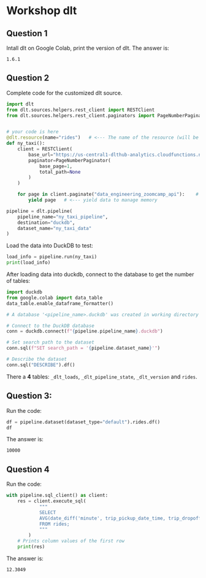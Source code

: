 # Workshop dlt

## Question 1

Intall dlt on Google Colab, print the version of dlt.
The answer is:

```
1.6.1
```

## Question 2

Complete code for the customized dlt source.

```py
import dlt
from dlt.sources.helpers.rest_client import RESTClient
from dlt.sources.helpers.rest_client.paginators import PageNumberPaginator


# your code is here
@dlt.resource(name="rides")   # <--- The name of the resource (will be used as the table name)
def ny_taxi():
    client = RESTClient(
        base_url="https://us-central1-dlthub-analytics.cloudfunctions.net",
        paginator=PageNumberPaginator(
            base_page=1,
            total_path=None
        )
    )

    for page in client.paginate("data_engineering_zoomcamp_api"):    # <--- API endpoint for retrieving taxi ride data
        yield page   # <--- yield data to manage memory

pipeline = dlt.pipeline(
    pipeline_name="ny_taxi_pipeline",
    destination="duckdb",
    dataset_name="ny_taxi_data"
)
```

Load the data into DuckDB to test:

```py
load_info = pipeline.run(ny_taxi)
print(load_info)
```

After loading data into duckdb, connect to the database to get the number of tables:

```py
import duckdb
from google.colab import data_table
data_table.enable_dataframe_formatter()

# A database '<pipeline_name>.duckdb' was created in working directory so just connect to it

# Connect to the DuckDB database
conn = duckdb.connect(f"{pipeline.pipeline_name}.duckdb")

# Set search path to the dataset
conn.sql(f"SET search_path = '{pipeline.dataset_name}'")

# Describe the dataset
conn.sql("DESCRIBE").df()

```

There a **4** tables: `_dlt_loads`, `_dlt_pipeline_state`, `_dlt_version` and `rides`.

## Question 3:

Run the code:

```py
df = pipeline.dataset(dataset_type="default").rides.df()
df
```

The answer is:

```
10000
```

## Question 4

Run the code:

```py
with pipeline.sql_client() as client:
    res = client.execute_sql(
            """
            SELECT
            AVG(date_diff('minute', trip_pickup_date_time, trip_dropoff_date_time))
            FROM rides;
            """
        )
    # Prints column values of the first row
    print(res)
```

The answer is:

```
12.3049
```
